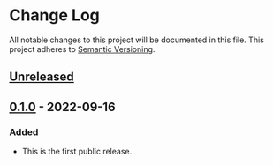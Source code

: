 # Change Log

All notable changes to this project will be documented in this file.
This project adheres to [Semantic Versioning](http://semver.org/).

## [Unreleased]

## [0.1.0] - 2022-09-16

### Added

- This is the first public release.

[Unreleased]: https://github.com/cybozu-go/nyamber/compare/v0.1.0...HEAD
[0.1.0]: https://github.com/cybozu-go/nyamber/compare/0b95ddf1810b156fc2bd36edd457b96a18ca0501...v0.1.0
